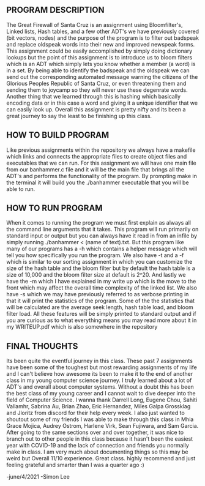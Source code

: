 PROGRAM DESCRIPTION
-------------------
The Great Firewall of Santa Cruz is an assignment using Bloomfilter's, Linked lists,
Hash tables, and a few other ADT's we have previously covered (bit vectors, nodes) and the 
purpose of the program is to filter out badspeak and replace oldspeak words into their
new and improved newspeak forms. This assignment could be easily accomplished by simply
doing dictionary lookups but the point of this assignment is to introduce us to bloom 
filters which is an ADT which simply lets you know whether a member (a word) is in a set.
By being able to identify the badspeak and the oldspeak we can send out the corresponding 
automated message warning the citizens of the Glorious Peoples Republic of Santa Cruz, or 
even threatening them and sending them to joycamp so they will never use these degenrate 
words. Another thing that we learned through this is hashing which basically encoding 
data or in this case a word and giving it a unique identifier that we can easily look up. 
Overall this assignment is pretty nifty and its been a great journey to say the least to 
be finishing up this class. 

HOW TO BUILD PROGRAM
--------------------
Like previous assignments within the repository we always have a makefile which links and
connects the appropriate files to create object files and executables that we can run. For 
this assignment we will have one main file from our banhammer.c file and it will be the main
file that brings all the ADT's and performs the functionality of the program. By prompting 
make in the terminal it will build you the ./banhammer executable that you will be able to 
run.

HOW TO RUN PROGRAM
------------------
When it comes to running the program we must first explain as always all the command line 
arguments that it takes. This program will run primarily on standard input or output but you
can always have it read in from an infile by simply running ./banhammer < (name of text).txt.
But this program like many of our programs has a -h which contains a helper message which will
tell you how specifically you run the program. We also have -t and a -f which is similar to our 
sorting assignment in which you can customize the size of the hash table and the bloom filter 
but by default the hash table is a size of 10,000 and the bloom filter size at default is 2^20.
And lastly we have the -m which I have explained in my write up which is the move to the front 
which may affect the overall time complexity of the linked list. We also have -s which we may
have previously referred to as verbose printing in that it will print the statistics of the
program. Some of the the statistics that will be calculated are the average seek length, hash
table load, and bloom filter load. All these features will be simply printed to standard output
and if you are curious as to what everything means you may read more about it in my 
WRITEUP.pdf which is also somewhere in the repository

FINAL THOUGHTS
---------------
Its been quite the eventful journey in this class. These past 7 assignments have been some of the
toughest but most rewarding assignments of my life and I can't believe how awesome its been to make 
it to the end of another class in my young computer science journey. I truly learned about a lot of 
ADT's and overall about computer systems. Without a doubt this has been the best class of my young 
career and I cannot wait to dive deeper into the field of Computer Science. I wanna thank Darrell 
Long, Eugene Chou, Sahiti Vallamhr, Sabrina Au, Brian Zhao, Eric Hernandez, Miles Galpa Grossklag
and Jloritz from discord for their help every week. I also just wanted to shoutout some of my friends
I was able to make through this class in Mhia Grace Mojica, Audrey Ostrom, Harlene Virk, Sean Fujiwara,
and Sam Garcia. After going to the same sections over and over together, it was nice to branch out to 
other people in this class because it hasn't been the easiest year with COVID-19 and the lack of 
connection and friends you normally make in class. I am very much about documenting things so this
may be weird but Overall 11/10 experience. Great class. highly recommend and just feeling grateful
and smarter than I was a quarter ago :) 

-june/4/2021
-Simon Lee
